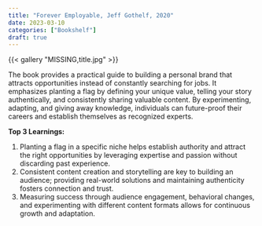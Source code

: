 ```yaml
---
title: "Forever Employable, Jeff Gothelf, 2020"
date: 2023-03-10
categories: ["Bookshelf"]
draft: true
---
```


{{< gallery "MISSING,title.jpg" >}}

The book provides a practical guide to building a personal brand that attracts opportunities instead of constantly searching for jobs. It emphasizes planting a flag by defining your unique value, telling your story authentically, and consistently sharing valuable content. By experimenting, adapting, and giving away knowledge, individuals can future-proof their careers and establish themselves as recognized experts.

**Top 3 Learnings:**

1. Planting a flag in a specific niche helps establish authority and attract the right opportunities by leveraging expertise and passion without discarding past experience.
2. Consistent content creation and storytelling are key to building an audience; providing real-world solutions and maintaining authenticity fosters connection and trust.
3. Measuring success through audience engagement, behavioral changes, and experimenting with different content formats allows for continuous growth and adaptation.
